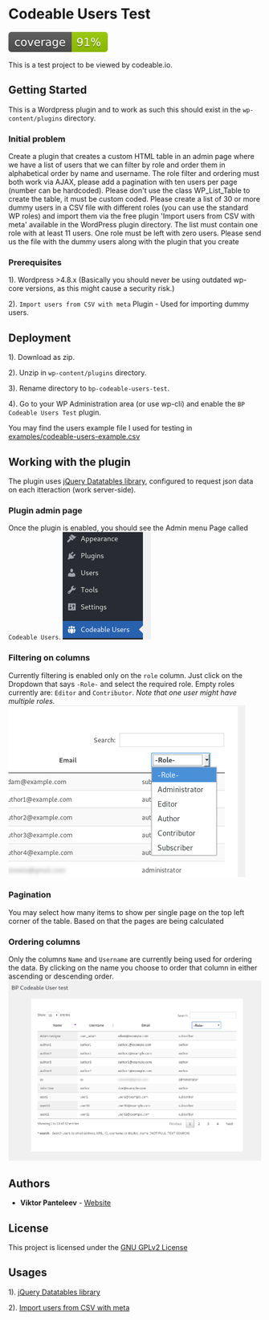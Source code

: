# Codeable Users Test

![Coverage: 91%](tests/_reports/coverage/coverage.svg)

This is a test project to be viewed by codeable.io.


## Getting Started

This is a Wordpress plugin and to work as such this should exist in the `wp-content/plugins` directory.


### Initial problem

Create a plugin that creates a custom HTML table in an admin page where we have a list of users that we can filter by role and order them in alphabetical order by name and username. The role filter and ordering must both work via AJAX, please add a pagination with ten users per page (number can be hardcoded). Please don't use the class WP_List_Table to create the table, it must be custom coded. Please create a list of 30 or more dummy users in a CSV file with different roles (you can use the standard WP roles) and import them via the free plugin 'Import users from CSV with meta' available in the WordPress plugin directory. The list must contain one role with at least 11 users. One role must be left with zero users. Please send us the file with the dummy users along with the plugin that you create


### Prerequisites

1). Wordpress >4.8.x (Basically you should never be using outdated wp-core versions, as this might cause a security risk.)

2). `Import users from CSV with meta` Plugin - Used for importing dummy users.


## Deployment

1). Download as zip.

2). Unzip in `wp-content/plugins` directory.

3). Rename directory to `bp-codeable-users-test`.

4). Go to your WP Administration area (or use wp-cli) and enable the `BP Codeable Users Test` plugin.

You may find the users example file I used for testing in [examples/codeable-users-example.csv](examples/codeable-users-example.csv)


## Working with the plugin

The plugin uses [jQuery Datatables library](https://datatables.net/), configured to request json data on each itteraction (work server-side).

### Plugin admin page

Once the plugin is enabled, you should see the Admin menu Page called `Codeable Users`.
![WP Admin menu](examples/docs/wp_menu.png)


### Filtering on columns

Currently filtering is enabled only on the `role` column. Just click on the Dropdown that says `-Role-` and select the required role. Empty roles currently are: `Editor` and `Contributor`.
_Note that one user might have multiple roles._
![Plugin DropDown filter](examples/docs/filter_role.png)

### Pagination

You may select how many items to show per single page on the top left corner of the table. Based on that the pages are being calculated


### Ordering columns

Only the columns `Name` and `Username` are currently being used for ordering the data. By clicking on the name you choose to order that column in either ascending or descending order.
![Plugin Order Columns](examples/docs/admin_page.png)


## Authors
* **Viktor Panteleev** - [Website](https://www.vpanteleev.com)


## License

This project is licensed under the [GNU GPLv2 License](LICENSE)


## Usages

1). [jQuery Datatables library](https://datatables.net/)

2). [Import users from CSV with meta](https://wordpress.org/plugins/import-users-from-csv-with-meta/)